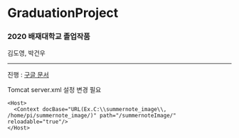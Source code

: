# GraduationProject
### 2020 배재대학교 졸업작품
김도영, 박건우
***
진행 : [구글 문서](https://docs.google.com/document/d/e/2PACX-1vS4VUiRflPESwxFEQ9C68h8GrsbjolnnQdhBD-csk5wxzewlp-Z0DiSbjFcRY7ur0PNivF5xVQdx6p2/pub "구글 문서")   

Tomcat server.xml 설정 변경 필요

    <Host>
      <Context docBase="URL(Ex.C:\\summernote_image\\, /home/pi/summernote_image/)" path="/summernoteImage/" reloadable="true"/>
    </Host>

